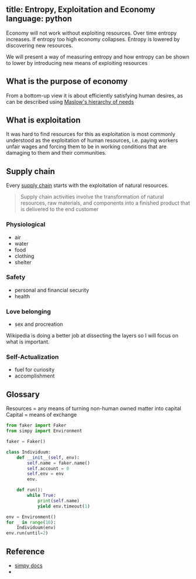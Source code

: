 title: Entropy, Exploitation and Economy
language: python
---
Economy will not work without exploiting resources. Over time entropy
increases. If entropy too high economy collapses. Entropy is lowered by
discovering new resources.

We will present a way of measuring entropy and how entropy can be shown to
lower by introducing new means of exploiting resources

## What is the purpose of economy

From a bottom-up view it is about efficiently satisfying human desires, as can
be described using [Maslow's hierarchy of
needs](https://en.wikipedia.org/wiki/Maslow%27s_hierarchy_of_needs)

## What is exploitation
It was hard to find resources for this as exploitation is most commonly
understood as the exploitation of human resources, i.e. paying workers
unfair wages and forcing them to be in working conditions that are damaging
to them and their communities.

## Supply chain
Every [supply chain](https://en.wikipedia.org/wiki/Supply_chain) starts with
the exploitation of natural resources.

> Supply chain activities involve the transformation of natural resources, raw
> materials, and components into a finished product that is delivered to the
> end customer

### Physiological

- air
- water
- food
- clothing
- shelter

### Safety

- personal and financial security
- health

### Love belonging
- sex and procreation

Wikipedia is doing a better job at dissecting the layers so I will focus on
what is important.

### Self-Actualization
- fuel for curiosity
- accomplishment

## Glossary

Resources = any means of turning non-human owned matter into capital
Capital = means of exchange

```python
from faker import Faker
from simpy import Environment

faker = Faker()

class Individuum:
    def __init__(self, env):
        self.name = faker.name()
        self.account = 0
        self.env = env
        env.

    def run():
        while True:
            print(self.name)
            yield env.timeout(1)
```

```python
env = Environment()
for _ in range(10):
    Individuum(env)
env.run(until=2)
```


## Reference

- [simpy docs](https://simpy.readthedocs.io/en/latest/)
- [](https://www.mises.org/library/classical-economics-vs-exploitation-theory)
